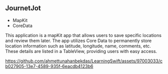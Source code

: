 ## JournetJot

- MapKit
- CoreData


This application is a mapKit app that allows users to save specific locations and review them later. The app utilizes Core Data to permanently store location information such as latitude, longitude, name, comments, etc. These details are listed in a TableView, providing users with easy access.

https://github.com/ahmettunahanbekdas/LearningSwift/assets/97003033/cb027905-13e7-4589-935f-6eacdb4123b6

